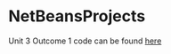 # NetBeansProjects

Unit 3 Outcome 1 code can be found [here](/Unit_3-Outcome_1/src/unit_3/outcome_1/)
